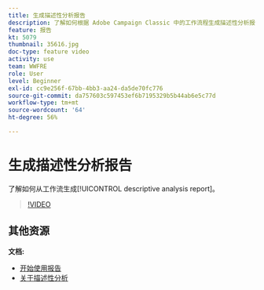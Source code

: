 ```yaml
---
title: 生成描述性分析报告
description: 了解如何根据 Adobe Campaign Classic 中的工作流程生成描述性分析报告。
feature: 报告
kt: 5079
thumbnail: 35616.jpg
doc-type: feature video
activity: use
team: WWFRE
role: User
level: Beginner
exl-id: cc9e256f-67bb-4bb3-aa24-da5de70fc776
source-git-commit: da757603c597453ef6b7195329b5b44ab6e5c77d
workflow-type: tm+mt
source-wordcount: '64'
ht-degree: 56%

---
```


# 生成描述性分析报告

了解如何从工作流生成[!UICONTROL descriptive analysis report]。

>[!VIDEO](https://video.tv.adobe.com/v/35616?quality=12)

## 其他资源

**文档:**

* [开始使用报告](https://docs.adobe.com/content/help/en/campaign-classic/using/reporting/reporting-in-adobe-campaign/about-adobe-campaign-reporting-tools.html)
* [关于描述性分析](https://docs.adobe.com/content/help/en/campaign-classic/using/reporting/analyzing-populations/about-descriptive-analysis.html)

